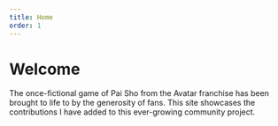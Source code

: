 ```yaml
---
title: Home
order: 1
---
```

# Welcome
The once-fictional game of Pai Sho from the Avatar franchise has been brought to life to by the generosity of fans. This site showcases the contributions I have added to this ever-growing community project.